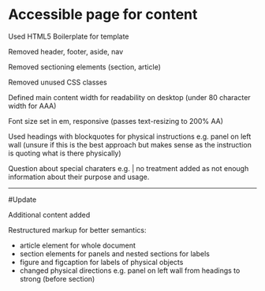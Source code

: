 # Accessible page for content

Used HTML5 Boilerplate for template

Removed header, footer, aside, nav

Removed sectioning elements (section, article)

Removed unused CSS classes

Defined main content width for readability on desktop (under 80 character width for AAA)

Font size set in em, responsive (passes text-resizing to 200% AA)

Used headings with blockquotes for physical instructions e.g. panel on left wall (unsure if this is the best approach but makes sense as the instruction is quoting what is there physically)

Question about special charaters e.g. | no treatment added as not enough information about their purpose and usage.

------------------

#Update

Additional content added

Restructured markup for better semantics:
- article element for whole document
- section elements for panels and nested sections for labels
- figure and figcaption for labels of physical objects
- changed physical directions e.g. panel on left wall from headings to strong (before section)
